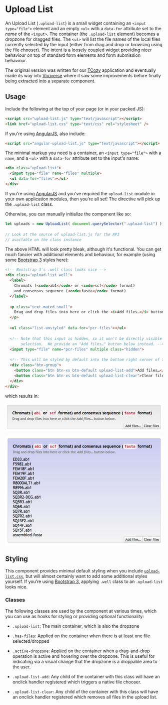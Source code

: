 # Upload List

An Upload List (`.upload-list`) is a small widget containing an `<input
type="file">` element and an empty `<ul>` with a `data-for` attribute set to
the _name_ of the `<input>`.  The container (the `.upload-list` element)
becomes a dropzone for dragged files.  The `<ul>` will list the file names of
the local files currently selected by the input (either from drag and drop or
browsing using the file chooser).  The intent is a loosely coupled widget
providing nicer behaviour on top of standard form elements and form submission
behaviour.

The original version was written for our [TCozy][] application and eventually
made its way into [Viroverse][] where it saw some improvements before finally
being extracted into a separate component.

[TCozy]: https://mullinslab.microbiol.washington.edu/tcozy/
[Viroverse]: https://viroverse.washington.edu


## Usage

Include the following at the top of your page (or in your packed JS):

```html
<script src="upload-list.js" type="text/javascript"></script>
<link href="upload-list.css" type="text/css" rel="stylesheet" />
```

If you're using [AngularJS][], also include:

```html
<script src="angular-upload-list.js" type="text/javascript"></script>
```

The minimal markup you need is a container, an `<input type="file">` with a
`name`, and a `<ul>` with a `data-for` attribute set to the input's name:

```html
<div class="upload-list">
  <input type="file" name="files" multiple>
  <ul data-for="files"></ul>
</div>
```

If you're using [AngularJS][] and you've required the `upload-list` module in
your own application modules, then you're all set!  The directive will pick up
the `.upload-list` class.

Otherwise, you can manually initialize the component like so:

```js
let uploads = new UploadList( document.querySelector(".upload-list") );

// Look at the source of upload-list.js for the API
// available on the class instance
```

The above HTML will look pretty bleak, although it's functional.  You can get
much fancier with additional elements and behaviour, for example (using some
[Bootstrap 3][] styles here):

```html
<!-- Bootstrap 3's .well class looks nice -->
<div class="upload-list well">
  <label>
    Chromats (<code>ab1</code> or <code>scf</code> format)
    and consensus sequence (<code>fasta</code> format)
  </label>

  <p class="text-muted small">
    Drag and drop files into here or click the <i>Add files…</i> button below.
  </p>

  <ul class="list-unstyled" data-for="pcr-files"></ul>

  <!-- Note that this input is hidden, so it won't be directly visible for file
       selection.  We provide an "Add files…" button below instead. -->
  <input type="file" name="pcr-files" multiple class="hidden">

  <!-- This will be styled by default into the bottom right corner of the well. -->
  <div class="btn-group">
    <button class="btn btn-xs btn-default upload-list-add">Add files…</button>
    <button class="btn btn-xs btn-default upload-list-clear">Clear files</button>
  </div>
</div>
```

which results in:

![Screenshot of above HTML when rendered, with no files selected](examples/fancy-example-empty.png?raw=true)

![Screenshot of above HTML when rendered, with several files selected](examples/fancy-example-with-files.png?raw=true)


[AngularJS]: https://angularjs.org


## Styling

This component provides minimal default styling when you include
[`upload-list.css`][], but will almost certainly want to add some additional
styles yourself.  If you’re using [Bootstrap 3][], applying `.well` class to an
`.upload-list` looks nice.

### Classes

The following classes are used by the component at various times, which you can
use as hooks for styling or providing optional functionality:

* `.upload-list`: The main container, which is also the dropzone

* `.has-files`: Applied on the container when there is at least one file
  selected/dropped

* `.active-dropzone`: Applied on the container when a drag-and-drop operation
  is active and hovering over the dropzone.  This is useful for indicating via
  a visual change that the dropzone is a droppable area to the user.

* `.upload-list-add`: Any child of the container with this class will have an
  onclick handler registered which triggers a native file chooser.

* `.upload-list-clear`: Any child of the container with this class will have an
  onclick handler registered which removes all files in the upload list.


[Bootstrap 3]: https://getbootstrap.com/docs/3.3/
[`upload-list.css`]: upload-list.css
